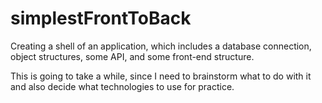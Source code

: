 # simplestFrontToBack
Creating a shell of an application, which includes a database connection, object structures, some API, and some front-end structure.

This is going to take a while, since I need to brainstorm what to do with it and also decide what technologies to use for practice.

